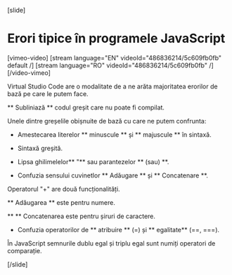 
[slide]
# Erori tipice în programele JavaScript

[vimeo-video]
[stream language="EN" videoId="486836214/5c609fb0fb" default /]
[stream language="RO" videoId="486836214/5c609fb0fb"  /]
[/video-vimeo]

Virtual Studio Code are o modalitate de a ne arăta majoritatea erorilor de bază pe care le putem face.

** Subliniază ** codul greșit care nu poate fi compilat.

Unele dintre greșelile obișnuite de bază cu care ne putem confrunta:

- Amestecarea literelor ** minuscule ** și ** majuscule ** în sintaxă.

- Sintaxă greșită.

- Lipsa ghilimelelor** "** sau parantezelor ** (sau) **.

- Confuzia sensului cuvinetlor ** Adăugare ** și ** Concatenare **.

Operatorul "+" are două funcționalități.

** Adăugarea ** este pentru numere.

** ** Concatenarea este pentru șiruri de caractere.

- Confuzia operatorilor de ** atribuire ** (=) și ** egalitate** (==, ===).

În JavaScript semnurile dublu egal și triplu egal sunt numiți operatori de comparație.

[/slide]
